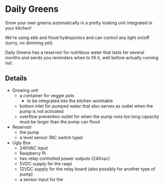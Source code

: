 
Daily Greens
============

Grow your own greens automatically in a pretty looking unit
integrated in your kitchen!

We're using ebb and flood hydroponics and can control any
light on/off (sorry, no dimming yet).

Daily Greens has a reservoir for nutritious water that lasts
for several months and sends you reminders when to fill it,
well before actually running out.


Details
-------

* Growing unit
  * a container for veggie pots
    * to be integrated into the kitchen worktable
  * bottom inlet for pumped water that also serves as outlet when
    the pump is not activated
  * overflow prevention outlet for when the pump runs too long
    capacity must be larger than the pump can flood
* Reservoir
  * the pump
  * a level sensor (NC switch type)
* Ugly Box
  * 240VAC input
  * Raspberry Pi
  * two relay controlled power outputs (240vac)
  * 5VDC supply for the raspi
  * 12VDC supply for the relay board
    (also possibly for another type of pump)
  * a sensor input for the
